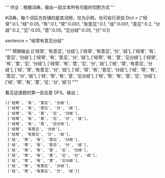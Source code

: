 '''
作业：根据词典，输出一段文本所有可能的切割方式
'''


#词典，每个词后方存储的是其词频，仅为示例，也可自行添加
Dict = {"经常":0.1,
        "经":0.05,
        "有":0.1,
        "常":0.001,
        "有意见":0.1,
        "歧":0.001,
        "意见":0.2,
        "分歧":0.2,
        "见":0.05,
        "意":0.05,
        "见分歧":0.05,
        "分":0.1}

sentence = "经常有意见分歧"

"""
预期输出
[['经常', '有意见', '分歧'], 
 ['经常', '有意见', '分', '歧'],
 ['经常', '有', '意见', '分歧'], 
 ['经常', '有', '意见', '分', '歧'], 
 ['经常', '有', '意', '见分歧'], 
 ['经常', '有', '意', '见', '分歧'], 
 ['经常', '有', '意', '见', '分', '歧'], 
 ['经', '常', '有意见', '分歧'], 
 ['经', '常', '有意见', '分', '歧'], 
 ['经', '常', '有', '意见', '分歧'], 
 ['经', '常', '有', '意见', '分', '歧'], 
 ['经', '常', '有', '意', '见分歧'], 
 ['经', '常', '有', '意', '见', '分歧'], 
 ['经', '常', '有', '意', '见', '分', '歧']]
"""

看见这道题的第一反应是 DFS。输出；
```
[['经常', '有', '意见', '分歧'],
 ['经常', '有', '意见', '分', '歧'],
 ['经常', '有', '意', '见', '分歧'],
 ['经常', '有', '意', '见', '分', '歧'],
 ['经常', '有', '意', '见分歧'],
 ['经常', '有意见', '分歧'],
 ['经常', '有意见', '分', '歧'],
 ['经', '常', '有', '意见', '分歧'],
 ['经', '常', '有', '意见', '分', '歧'],
 ['经', '常', '有', '意', '见', '分歧'],
 ['经', '常', '有', '意', '见', '分', '歧'],
 ['经', '常', '有', '意', '见分歧'],
 ['经', '常', '有意见', '分歧'],
 ['经', '常', '有意见', '分', '歧']]
 ```